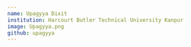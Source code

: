 ```yaml
---
name: Upagyya Dixit
institution: Harcourt Butler Technical University Kanpur
image: Upagyya.png
github: upagyya
---
```

